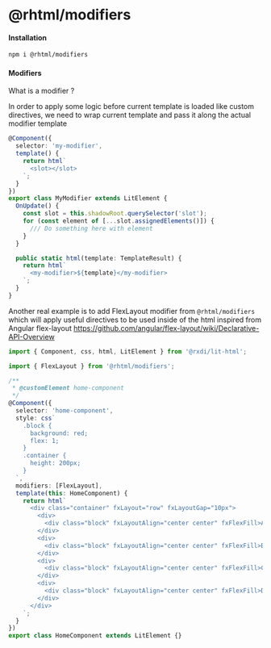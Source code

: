 # @rhtml/modifiers

#### Installation

```bash
npm i @rhtml/modifiers
```

#### Modifiers

What is a modifier ?

In order to apply some logic before current template is loaded like custom directives, we need to wrap current template and pass it along the actual modifier template

```typescript
@Component({
  selector: 'my-modifier',
  template() {
    return html`
      <slot></slot>
    `;
  }
})
export class MyModifier extends LitElement {
  OnUpdate() {
    const slot = this.shadowRoot.querySelector('slot');
    for (const element of [...slot.assignedElements()]) {
      /// Do something here with element
    }
  }

  public static html(template: TemplateResult) {
    return html`
      <my-modifier>${template}</my-modifier>
    `;
  }
}
```

Another real example is to add FlexLayout modifier from `@rhtml/modifiers` which will apply useful directives
to be used inside of the html inspired from Angular flex-layout https://github.com/angular/flex-layout/wiki/Declarative-API-Overview

```typescript
import { Component, css, html, LitElement } from '@rxdi/lit-html';

import { FlexLayout } from '@rhtml/modifiers';

/**
 * @customElement home-component
 */
@Component({
  selector: 'home-component',
  style: css`
    .block {
      background: red;
      flex: 1;
    }
    .container {
      height: 200px;
    }
  `,
  modifiers: [FlexLayout],
  template(this: HomeComponent) {
    return html`
      <div class="container" fxLayout="row" fxLayoutGap="10px">
        <div>
          <div class="block" fxLayoutAlign="center center" fxFlexFill>A</div>
        </div>
        <div>
          <div class="block" fxLayoutAlign="center center" fxFlexFill>B</div>
        </div>
        <div>
          <div class="block" fxLayoutAlign="center center" fxFlexFill>C</div>
        </div>
        <div>
          <div class="block" fxLayoutAlign="center center" fxFlexFill>D</div>
        </div>
      </div>
    `;
  }
})
export class HomeComponent extends LitElement {}
```
